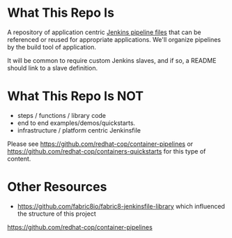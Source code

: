 # What This Repo Is

A repository of application centric [Jenkins pipeline files](https://jenkins.io/doc/book/pipeline/) that can be referenced or reused for appropriate applications.
We'll organize pipelines by the build tool of application. 

It will be common to require custom Jenkins slaves, and if so, a README should link to a slave definition.

# What This Repo Is NOT 

* steps / functions / library code 
* end to end examples/demos/quickstarts. 
* infrastructure / platform centric Jenkinsfile

Please see https://github.com/redhat-cop/container-pipelines or https://github.com/redhat-cop/containers-quickstarts for this type of content.

# Other Resources

* https://github.com/fabric8io/fabric8-jenkinsfile-library which influenced the structure of this project


https://github.com/redhat-cop/container-pipelines
